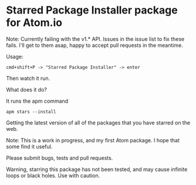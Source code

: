 # Starred Package Installer package for Atom.io

Note: Currently failing with the v1.* API. Issues in the issue list to fix these fails. I'll get to them asap, happy to accept pull requests in the meantime.

Usage:

    cmd+shift+P -> "Starred Package Installer" -> enter

Then watch it run.

What does it do?

It runs the apm command

    apm stars --install

Getting the latest version of all of the packages that you have starred on the web.

Note: This is a work in progress, and my first Atom package. I hope that some find it useful.

Please submit bugs, tests and pull requests.

Warning, starring this package has not been tested, and may cause infinite loops or black holes. Use with caution.
